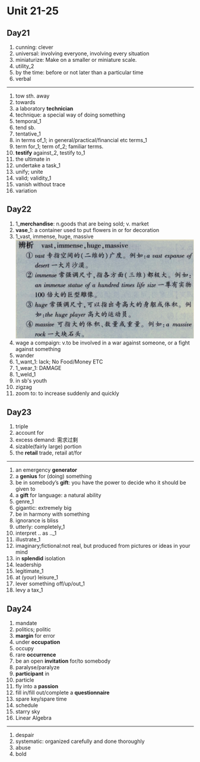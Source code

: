 # Unit 21-25

## Day21

1. cunning: clever
2. universal:  involving everyone, involving every situation
3. miniaturize: Make on a smaller or miniature scale.
4. utility_2
5. by the time: before or not later than a particular time
6. verbal

---

1. tow sth. away
2. towards
3. a laboratory **technician**
4. technique: a special way of doing something
5. temporal_1
6. tend sb.
7. tentative_1
8. in terms of_1; in general/practical/financial etc terms_1
9. term for_1; term of_2; familiar terms.
10. **testify** against_2, testify to_1
11. the ultimate in
12. undertake a task_1
13. unify; unite
14. valid; validity_1
15. vanish without trace
16. variation

## Day22

1. 1_**merchandise**: n.goods that are being sold; v. market
2. **vase**_1: a container used to put flowers in or for decoration
3. 1_vast, immense, huge, massive![20220516191936](https://raw.githubusercontent.com/Logible/Image/main/note_image/20220516191936.png)
4. wage a compaign: v.to be involved in a war against someone, or a fight against something
5. wander
6. 1_want_1: lack; No Food/Money ETC
7. 1_wear_1:  DAMAGE
8. 1_weld_1
9. in sb's youth
10. zigzag
11. zoom to: to increase suddenly and quickly

## Day23

1. triple
2. account for
3. excess demand: 需求过剩
4. sizable(fairly large) portion
5. the **retail** trade, retail at/for

---

1. an emergency **generator**
2. a **genius** for (doing) something
3. be in somebody’s **gift**:  you have the power to decide who it should be given to
4. a **gift** for language:  a natural ability
5. genre_1
6. gigantic: extremely big
7. be in harmony with something
8. ignorance is bliss
9. utterly: completely_1
10. interpret .. as .._1
11. illustrate_1
12. imaginary;fictional:not real, but produced from pictures or ideas in your mind
13. in **splendid** isolation
14. leadership
15. legitimate_1
16. at (your) leisure_1
17. lever something off/up/out_1
18. levy a tax_1

## Day24

1. mandate
2. politics; politic
3. **margin** for error
4. under **occupation**
5. occupy
6. rare **occurrence**
7. be an open **invitation** for/to somebody
8. paralyse/paralyze
9. **participant** in
10. particle
11. fly into a **passion**
12. fill in/fill out/complete a **questionnaire**
13. spare key/spare time
14. schedule
15. starry sky
16. Linear Algebra

---

1. despair
2. systematic: organized carefully and done thoroughly
3. abuse
4. bold
